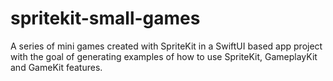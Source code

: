 # spritekit-small-games
A series of mini games created with SpriteKit in a SwiftUI based app project with the goal of generating examples of how to use SpriteKit, GameplayKit and GameKit features.
